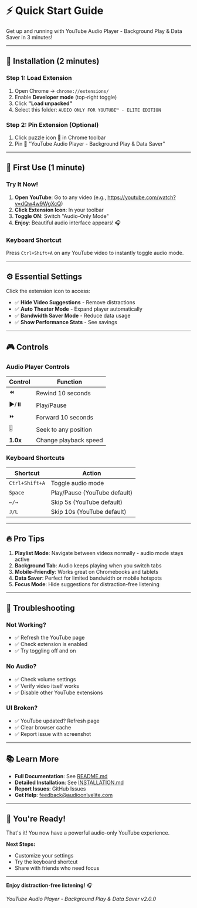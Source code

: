 # ⚡ Quick Start Guide

Get up and running with YouTube Audio Player - Background Play & Data Saver in 3 minutes!

---

## 🎯 Installation (2 minutes)

### Step 1: Load Extension
1. Open Chrome → `chrome://extensions/`
2. Enable **Developer mode** (top-right toggle)
3. Click **"Load unpacked"**
4. Select this folder: `AUDIO ONLY FOR YOUTUBE™ - ELITE EDITION`

### Step 2: Pin Extension (Optional)
1. Click puzzle icon 🧩 in Chrome toolbar
2. Pin 📌 "YouTube Audio Player - Background Play & Data Saver"

---

## 🎵 First Use (1 minute)

### Try It Now!

1. **Open YouTube**: Go to any video (e.g., https://youtube.com/watch?v=dQw4w9WgXcQ)
2. **Click Extension Icon**: In your toolbar
3. **Toggle ON**: Switch "Audio-Only Mode"
4. **Enjoy**: Beautiful audio interface appears! 🎧

### Keyboard Shortcut

Press `Ctrl+Shift+A` on any YouTube video to instantly toggle audio mode.

---

## ⚙️ Essential Settings

Click the extension icon to access:

- ✅ **Hide Video Suggestions** - Remove distractions
- ✅ **Auto Theater Mode** - Expand player automatically  
- ✅ **Bandwidth Saver Mode** - Reduce data usage
- ✅ **Show Performance Stats** - See savings

---

## 🎮 Controls

### Audio Player Controls

| Control | Function |
|---------|----------|
| ⏪ | Rewind 10 seconds |
| ▶️/⏸️ | Play/Pause |
| ⏩ | Forward 10 seconds |
| 🎚️ | Seek to any position |
| **1.0x** | Change playback speed |

### Keyboard Shortcuts

| Shortcut | Action |
|----------|--------|
| `Ctrl+Shift+A` | Toggle audio mode |
| `Space` | Play/Pause (YouTube default) |
| `←/→` | Skip 5s (YouTube default) |
| `J/L` | Skip 10s (YouTube default) |

---

## 🔥 Pro Tips

1. **Playlist Mode**: Navigate between videos normally - audio mode stays active
2. **Background Tab**: Audio keeps playing when you switch tabs
3. **Mobile-Friendly**: Works great on Chromebooks and tablets
4. **Data Saver**: Perfect for limited bandwidth or mobile hotspots
5. **Focus Mode**: Hide suggestions for distraction-free listening

---

## 🐛 Troubleshooting

### Not Working?
- ✅ Refresh the YouTube page
- ✅ Check extension is enabled
- ✅ Try toggling off and on

### No Audio?
- ✅ Check volume settings
- ✅ Verify video itself works
- ✅ Disable other YouTube extensions

### UI Broken?
- ✅ YouTube updated? Refresh page
- ✅ Clear browser cache
- ✅ Report issue with screenshot

---

## 📚 Learn More

- **Full Documentation**: See [README.md](README.md)
- **Detailed Installation**: See [INSTALLATION.md](INSTALLATION.md)
- **Report Issues**: GitHub Issues
- **Get Help**: feedback@audioonlyelite.com

---

## 🎉 You're Ready!

That's it! You now have a powerful audio-only YouTube experience.

**Next Steps:**
- Customize your settings
- Try the keyboard shortcut
- Share with friends who need focus

---

**Enjoy distraction-free listening!** 🎧

*YouTube Audio Player - Background Play & Data Saver v2.0.0*
